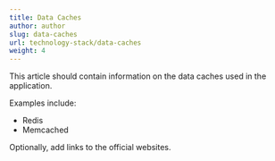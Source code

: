 ```yaml
---
title: Data Caches
author: author
slug: data-caches
url: technology-stack/data-caches
weight: 4
---
```


This article should contain information on the data caches used in the application.

Examples include:

* Redis
* Memcached

Optionally, add links to the official websites.
